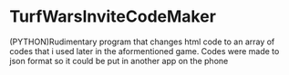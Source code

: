 # TurfWarsInviteCodeMaker
(PYTHON)Rudimentary program that changes html code to an array of codes that i used later in the aformentioned game. Codes were made to json format so it could be put in another app on the phone
